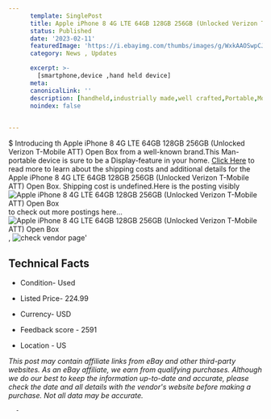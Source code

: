```yaml
---
      template: SinglePost
      title: Apple iPhone 8 4G LTE 64GB 128GB 256GB (Unlocked Verizon T-Mobile ATT) Open Box
      status: Published
      date: '2023-02-11'
      featuredImage: 'https://i.ebayimg.com/thumbs/images/g/WxkAAOSwpCJjWv~R/s-l225.jpg'
      category: News , Updates

      excerpt: >-
        [smartphone,device ,hand held device]
      meta:
      canonicalLink: ''
      description: [handheld,industrially made,well crafted,Portable,Mobile,Compact,Convenient,Lightweight,Maneuverable,Man-portable,Miniature,Carriable,Hand-held,Light,Holdable,Transportable,Mobile device,Pocket-sized,On-the-go,Wireless,Cordless,Compact size,Convenient size, smartphone,device ,hand held device]
      noindex: false
      

---
```

$
      Introducing th Apple iPhone 8 4G LTE 64GB 128GB 256GB (Unlocked Verizon T-Mobile ATT) Open Box from a well-known brand.This Man-portable device  is sure to be a Display-feature in your home. [Click Here](https://www.ebay.com/itm/275517452397?hash=item40261eb06d%3Ag%3AWxkAAOSwpCJjWv%7ER&amdata=enc%3AAQAHAAAA4MhaeY7PS5fnpAVem44i7NMuts3l99papMGnjxKWLXNysib5a7pCRtwvWPyVEplx7V7TqoKyQzBsh%2BtowB%2FpU3p7%2Bgg%2BH%2FZwEgsD%2BTfybkWrwdGGs6yo9gpCcOu7hIaKtnUArAAVGyLoJac31TKD0xMN8m%2BkYJW1wLKx%2BngK3dfWfwB0QHJPkKZu4Bjnh2SVuBRR1O2K8%2F1nVEFsxJ0gNw38QJr41n5gggoASTFWgCN2Xeu%2B1rpEDJLCD0QgDRPoSnKaY%2FwjEu%2BsL8GtT%2B2vezEHxPxme6J1bP1ahX5%2BHjpe&mkevt=1&mkcid=1&mkrid=711-53200-19255-0&campid=%253CePNCampaignId%253E&customid=%253CreferenceId%253E&toolid=10049) to read more to learn about the shipping costs and additional details for the Apple iPhone 8 4G LTE 64GB 128GB 256GB (Unlocked Verizon T-Mobile ATT) Open Box. Shipping cost is undefined.Here is the posting visibly ![Apple iPhone 8 4G LTE 64GB 128GB 256GB (Unlocked Verizon T-Mobile ATT) Open Box](https://i.ebayimg.com/thumbs/images/g/WxkAAOSwpCJjWv~R/s-l225.jpg) to check out more postings here... ![Apple iPhone 8 4G LTE 64GB 128GB 256GB (Unlocked Verizon T-Mobile ATT) Open Box](https://i.ebayimg.com/images/g/WxkAAOSwpCJjWv~R/s-l640.jpg), ![check vendor page]()'

      

 ## Technical Facts 



     
      

 - Condition- Used 


      

 - Listed Price- 224.99 


      

 - Currency- USD 


      

 - Feedback score - 2591 


      

 - Location - US 


      
      

 *_This post may contain affiliate links from eBay and other third-party websites. As an eBay affiliate, we earn from qualifying purchases. Although we do our best to keep the information up-to-date and accurate, please check the date and all details with the vendor's website before making a purchase. Not all data may be accurate._*




      -
